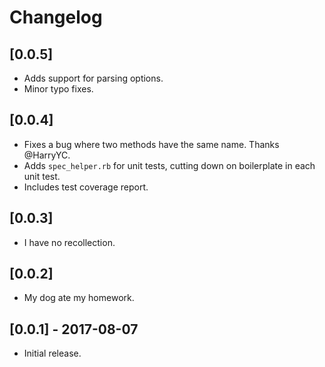 # Changelog

## [0.0.5]
- Adds support for parsing options.
- Minor typo fixes.

## [0.0.4]
- Fixes a bug where two methods have the same name. Thanks @HarryYC.
- Adds `spec_helper.rb` for unit tests, cutting down on boilerplate in each unit test.
 - Includes test coverage report.

## [0.0.3]
- I have no recollection.

## [0.0.2]
- My dog ate my homework.

## [0.0.1] - 2017-08-07
- Initial release.
